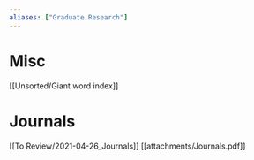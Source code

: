 ```yaml
---
aliases: ["Graduate Research"]
---
```


# Misc

[[Unsorted/Giant word index]]

# Journals
[[To Review/2021-04-26_Journals]]
[[attachments/Journals.pdf]]